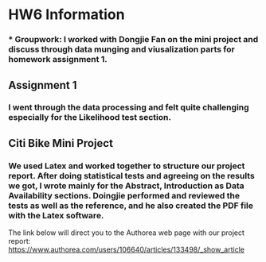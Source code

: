 # HW6 Information

### * Groupwork: I worked with Dongjie Fan on the mini project and discuss through data munging and viusalization parts for homework assignment 1.


## Assignment 1
### I went through the data processing and felt quite challenging especially for the Likelihood test section.

## Citi Bike Mini Project
### We used Latex and worked together to structure our project report. After doing statistical tests and agreeing on the results we got, I wrote mainly for the Abstract, Introduction as Data Availability sections. Doingjie performed and reviewed the tests as well as the reference, and he also created the PDF file with the Latex software.

The link below will direct you to the Authorea web page with our project report:
https://www.authorea.com/users/106640/articles/133498/_show_article





